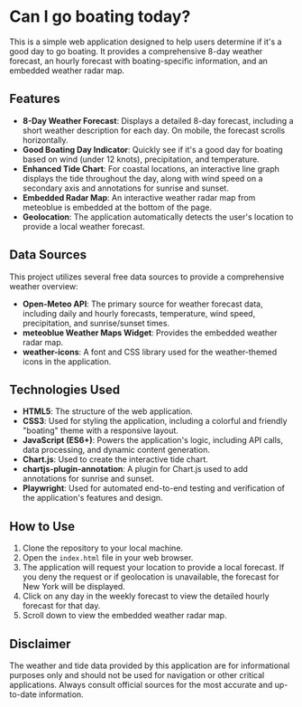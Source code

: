 # Can I go boating today?

This is a simple web application designed to help users determine if it's a good day to go boating. It provides a comprehensive 8-day weather forecast, an hourly forecast with boating-specific information, and an embedded weather radar map.

## Features

*   **8-Day Weather Forecast**: Displays a detailed 8-day forecast, including a short weather description for each day. On mobile, the forecast scrolls horizontally.
*   **Good Boating Day Indicator**: Quickly see if it's a good day for boating based on wind (under 12 knots), precipitation, and temperature.
*   **Enhanced Tide Chart**: For coastal locations, an interactive line graph displays the tide throughout the day, along with wind speed on a secondary axis and annotations for sunrise and sunset.
*   **Embedded Radar Map**: An interactive weather radar map from meteoblue is embedded at the bottom of the page.
*   **Geolocation**: The application automatically detects the user's location to provide a local weather forecast.

## Data Sources

This project utilizes several free data sources to provide a comprehensive weather overview:

*   **Open-Meteo API**: The primary source for weather forecast data, including daily and hourly forecasts, temperature, wind speed, precipitation, and sunrise/sunset times.
*   **meteoblue Weather Maps Widget**: Provides the embedded weather radar map.
*   **weather-icons**: A font and CSS library used for the weather-themed icons in the application.

## Technologies Used

*   **HTML5**: The structure of the web application.
*   **CSS3**: Used for styling the application, including a colorful and friendly "boating" theme with a responsive layout.
*   **JavaScript (ES6+)**: Powers the application's logic, including API calls, data processing, and dynamic content generation.
*   **Chart.js**: Used to create the interactive tide chart.
*   **chartjs-plugin-annotation**: A plugin for Chart.js used to add annotations for sunrise and sunset.
*   **Playwright**: Used for automated end-to-end testing and verification of the application's features and design.

## How to Use

1.  Clone the repository to your local machine.
2.  Open the `index.html` file in your web browser.
3.  The application will request your location to provide a local forecast. If you deny the request or if geolocation is unavailable, the forecast for New York will be displayed.
4.  Click on any day in the weekly forecast to view the detailed hourly forecast for that day.
5.  Scroll down to view the embedded weather radar map.

## Disclaimer

The weather and tide data provided by this application are for informational purposes only and should not be used for navigation or other critical applications. Always consult official sources for the most accurate and up-to-date information.